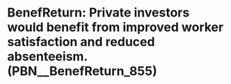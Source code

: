 # BenefReturn: __Private investors would benefit from improved worker satisfaction and reduced absenteeism.__ (PBN__BenefReturn_855)

